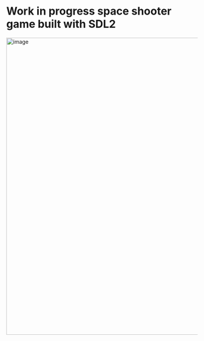 # Work in progress space shooter game built with SDL2
<img width="1023" height="782" alt="image" src="https://github.com/user-attachments/assets/b5ec5289-009a-46be-b9a9-bb23e31d270e" />


